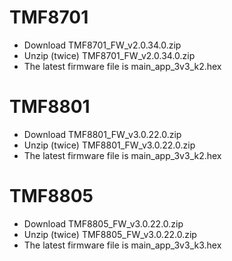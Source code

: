  TMF8701
 =======
 
  * Download TMF8701_FW_v2.0.34.0.zip
  * Unzip (twice) TMF8701_FW_v2.0.34.0.zip
  * The latest firmware file is main_app_3v3_k2.hex
  
 TMF8801
 =======
 
  * Download TMF8801_FW_v3.0.22.0.zip
  * Unzip (twice) TMF8801_FW_v3.0.22.0.zip
  * The latest firmware file is main_app_3v3_k2.hex
  
TMF8805
=======

  * Download TMF8805_FW_v3.0.22.0.zip
  * Unzip (twice) TMF8805_FW_v3.0.22.0.zip
  * The latest firmware file is main_app_3v3_k3.hex
  
